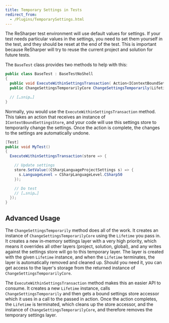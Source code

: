 ```yaml
---
title: Temporary Settings in Tests
redirect_from:
  - /Plugins/TemporarySettings.html
---
```


The ReSharper test environment will use default values for settings. If your test needs particular values in the settings, you need to set them yourself in the test, and they should be reset at the end of the test. This is important because ReSharper will try to reuse the current project and solution for future tests.

The `BaseTest` class provides two methods to help with this:

```csharp
public class BaseTest : BaseTestNoShell
{
  public void ExecuteWithinSettingsTransaction( Action<IContextBoundSettingsStore> action);
  public ChangeSettingsTemporarilyCore ChangeSettingsTemporarily(Lifetime lifetime);

  // […snip…]
}
```

Normally, you would use the `ExecuteWithinSettingsTransaction` method. This takes an action that receives an instance of `IContextBoundSettingsStore`, and your code will use this settings store to temporarily change the settings. Once the action is complete, the changes to the settings are automatically undone.

```csharp
[Test]
public void MyTest()
{
  ExecuteWithinSettingsTransaction(store => {

    // Update settings
    store.SetValue((CSharpLanguageProjectSettings s) => {
      s.LanguageLevel = CSharpLanguageLevel.CSharp50
    });

    // Do test
    // […snip…]
  });
}
```

## Advanced Usage

The `ChangeSettingsTemporarily` method does all of the work. It creates an instance of `ChangeSettingsTemporarilyCore` using the `Lifetime` you pass in. It creates a new in-memory settings layer with a very high priority, which means it overrides all other layers (project, solution, global), and any writes against the settings store will go to this temporary layer. The layer is created with the given `Lifetime` instance, and when the `Lifetime` terminates, the layer is automatically removed and cleaned up. Should you need it, you can get access to the layer's storage from the returned instance of `ChangeSettingsTemporarilyCore`.

The `ExecuteWithinSettingsTransaction` method makes this an easier API to consume. It creates a new `Lifetime` instance, calls `ChangeSettingsTemporarily` and then gets a bound settings store accessor which it uses in a call to the passed in action. Once the action completes, the `Lifetime` is terminated, which cleans up the store accessor, and the instance of `ChangeSettingsTemporarilyCore`, and therefore removes the temporary settings layer.
